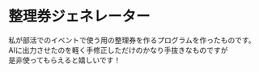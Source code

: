 # 整理券ジェネレーター
私が部活でのイベントで使う用の整理券を作るプログラムを作ったものです。<br>
AIに出力させたのを軽く手修正しただけのかなり手抜きなものですが<br>
是非使ってもらえると嬉しいです！<br>
